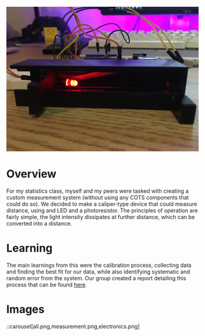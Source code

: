 ![](main.png)

# Overview

For my statistics class, myself and my peers were tasked with creating a custom measurement system (without using any COTS components that could do so). We decided to make a caliper-type device that could measure distance, using and LED and a photoresistor. The principles of operation are fairly simple, the light intensity dissipates at further distance, which can be converted into a distance.

# Learning

The main learnings from this were the calibration process, collecting data and finding the best fit for our data, while also identifying systematic and random error from the system. Our group created a report detailing this process that can be found [here](/assets/projects/light-calipers/report.pdf).

# Images
::carousel[all.png,measurement.png,electronics.png]

